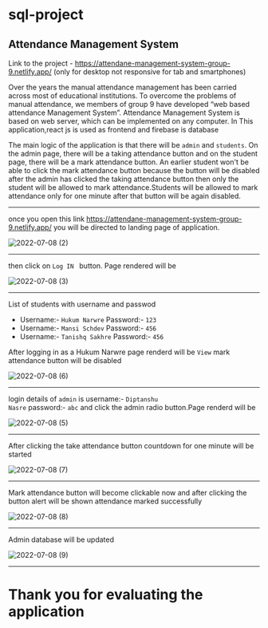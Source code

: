 # sql-project
## Attendance Management System
Link to the project - https://attendane-management-system-group-9.netlify.app/  (only for desktop not responsive for tab and smartphones)

Over the years the manual attendance management has been carried across most of educational 
institutions. To overcome the problems of manual attendance, we members of group 9  have developed “web based 
attendance Management System”.
Attendance Management System is based on web server, which can be implemented on any 
computer. In This application,react js is used as frontend and firebase is database

The main logic of the application is that there will be <code>admin</code> and <code>students</code>. On the admin page, there will be a taking attendance button and on the student page, there will be a mark attendance button. An earlier student won't be able to click the mark attendance button because the button will be disabled after the admin has clicked the taking attendance button then only the student will be allowed to mark attendance.Students will be allowed to mark attendance only for one minute after that button will be again disabled.

<hr/>

once you open this link https://attendane-management-system-group-9.netlify.app/ you will be directed to landing page of application.

![2022-07-08 (2)](https://user-images.githubusercontent.com/85044429/177910340-5f61162c-4a6f-41c1-9131-5fde380676c7.png)

<hr/>

then click on <code>Log IN </code> button. Page rendered will be 

![2022-07-08 (3)](https://user-images.githubusercontent.com/85044429/177910489-9a4fde83-375c-4137-ad14-14f9e3e5f24b.png)

<hr/>

List of students with username and passwod
<ul>
<li>Username:- <code>Hukum Narwre</code> Password:- <code>123</code></li>
<li>Username:- <code>Mansi Schdev</code> Password:- <code>456</code></li>
<li>Username:- <code>Tanishq Sakhre</code> Password:- <code>456</code></li>
</ul>

After logging in as a Hukum Narwre page renderd will be <code>View</code> mark attendance button will be disabled

![2022-07-08 (6)](https://user-images.githubusercontent.com/85044429/177919603-2c8f145e-b3bc-4e55-a135-2294df8abc20.png)

<hr/>

login details of <code>admin</code> is username:- <code>Diptanshu Nasre</code> password:- <code>abc</code> and click the admin radio button.Page renderd will be

![2022-07-08 (5)](https://user-images.githubusercontent.com/85044429/177911621-7c94de2b-e3ef-4abe-b284-e7860d591354.png)

<hr/>

After clicking the take attendance button countdown for one minute will be started


![2022-07-08 (7)](https://user-images.githubusercontent.com/85044429/177920355-39860033-0e26-4fca-87f5-ae5b4838a1f4.png)

<hr/>

Mark attendance button will become clickable now and after clicking the button alert will be shown attendance marked successfully

![2022-07-08 (8)](https://user-images.githubusercontent.com/85044429/177920860-40562ba2-88c3-463c-a388-fd865c21447e.png)

<hr/>

Admin database will be updated


![2022-07-08 (9)](https://user-images.githubusercontent.com/85044429/177921275-14df092d-3c97-45db-a85d-803988352594.png)

<hr/>


# Thank you for evaluating the application
